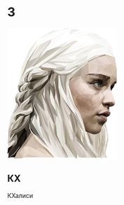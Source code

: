 # 3

<img src="https://github.com/sharkich/nemonic/blob/master/cards/10/3/3.png?raw=true" width="250" height="300" alt="3 - КХалиси">

## КХ
КХалиси